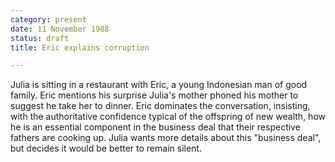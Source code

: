```yaml
---
category: present
date: 11 November 1988
status: draft
title: Eric explains corruption

---
```



Julia is sitting in a restaurant
with Eric, a young Indonesian man of good family. Eric mentions his
surprise Julia's mother phoned his mother to suggest he take her to
dinner. Eric dominates the conversation, insisting, with the
authoritative confidence typical of the offspring of new wealth, how he
is an essential component in the business deal that their respective
fathers are cooking up. Julia wants more details about this "business
deal", but decides it would be better to remain silent.
